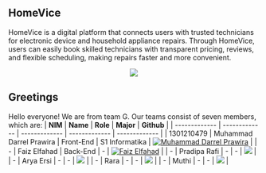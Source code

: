 ## HomeVice
HomeVice is a digital platform that connects users with trusted technicians for electronic device and household appliance repairs. Through HomeVice, users can easily book skilled technicians with transparent pricing, reviews, and flexible scheduling, making repairs faster and more convenient.

<p align="center">
  <img src="https://github.com/TeamG-CCITheHack/.github/assets/122019775/d6cc0c48-0a02-48ff-8898-8f44569d4a72" />
</p>

## Greetings
Hello everyone! We are from team G. Our teams consist of seven members, which are:
| **NIM**  | **Name** |  **Role** | **Major** | **Github** |
| ------------- | -------------  | -------------  | -------------  | ------------- | 
| 1301210479  | Muhammad Darrel Prawira  | Front-End   | S1 Informatika  | [![Muhammad Darrel Prawira](https://skillicons.dev/icons?i=github)](https://github.com/dapraws)  |
| -  | Faiz Elfahad   | Back-End   | -   | [![Faiz Elfahad](https://skillicons.dev/icons?i=github)](https://github.com/siunlucky)  |
| -  | Pradipa Rafi   | -   | -   | [![](https://skillicons.dev/icons?i=github)]()  |
| -  | Arya Ersi   | -   | -   | [![](https://skillicons.dev/icons?i=github)]()  |
| -  | Rara   | -   | -   | [![](https://skillicons.dev/icons?i=github)]()  |
| -  | Muthi  | -   | -   | [![](https://skillicons.dev/icons?i=github)]()  |


